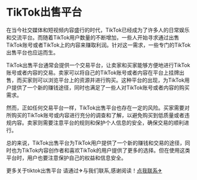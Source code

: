 # TikTok出售平台

在当今社交媒体和短视频内容盛行的时代，TikTok已经成为了许多人的日常娱乐和交流平台。而随着TikTok用户数量的不断增加，一些人开始寻求通过出售TikTok账号或者TikTok上的内容来赚取利润。针对这一需求，一些专门的TikTok出售平台也应运而生。

TikTok出售平台通常会提供一个交易平台，让卖家和买家能够方便地进行TikTok账号或者内容的交易。卖家可以将自己的TikTok账号或者内容在平台上挂牌出售，而买家则可以浏览平台上的资源并进行购买。这种平台的出现，为TikTok用户提供了一个新的赚钱途径，同时也满足了一些人对TikTok账号或者内容的购买需求。

然而，正如任何交易平台一样，TikTok出售平台也存在一定的风险。买家需要对所购买的TikTok账号或内容进行充分的调查和了解，以避免购买到低质量或者违规内容。卖家则需要注意平台的规则和保护个人信息的安全，确保交易的顺利进行。

总的来说，TikTok出售平台为TikTok用户提供了一个新的赚钱和交易的途径，同时也为TikTok内容创作者和喜欢TikTok的用户提供了更多的选择。但在使用这类平台时，用户也要注意保护自己的权益和信息安全。

更多关于tiktok出售平台 请通过✈与我们联系,感谢阅读！[点我联系✈](https://app.G208.com)